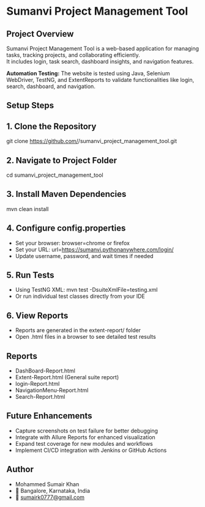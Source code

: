 # Sumanvi Project Management Tool

## Project Overview
Sumanvi Project Management Tool is a web-based application for managing tasks, tracking projects, and collaborating efficiently.  
It includes login, task search, dashboard insights, and navigation features.

**Automation Testing:** The website is tested using Java, Selenium WebDriver, TestNG, and ExtentReports to validate functionalities like login, search, dashboard, and navigation.

## Setup Steps

## 1. Clone the Repository
git clone https://github.com/<your-username>/sumanvi_project_management_tool.git
## 2. Navigate to Project Folder
cd sumanvi_project_management_tool
## 3. Install Maven Dependencies
mvn clean install
## 4. Configure config.properties
- Set your browser: browser=chrome or firefox
- Set your URL: url=https://sumanvi.pythonanywhere.com/login/
- Update username, password, and wait times if needed
## 5. Run Tests
- Using TestNG XML:
mvn test -DsuiteXmlFile=testing.xml
- Or run individual test classes directly from your IDE
## 6. View Reports
- Reports are generated in the extent-report/ folder
- Open .html files in a browser to see detailed test results

## Reports
- DashBoard-Report.html
- Extent-Report.html (General suite report)
- login-Report.html
- NavigationMenu-Report.html
- Search-Report.html

## Future Enhancements
- Capture screenshots on test failure for better debugging
- Integrate with Allure Reports for enhanced visualization
- Expand test coverage for new modules and workflows
- Implement CI/CD integration with Jenkins or GitHub Actions

## Author
- Mohammed Sumair Khan
- 📍 Bangalore, Karnataka, India
- 📧 sumairk0777@gmail.com
